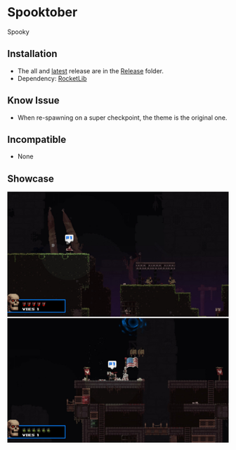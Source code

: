 # Spooktober

Spooky

## Installation

* The all and [latest](./Release/SpooktoberMod.zip) release are in the [Release](./Release/) folder.
* Dependency: [RocketLib](https://www.nexusmods.com/broforce/mods/9)

## Know Issue

* When re-spawning on a super checkpoint, the theme is the original one.

## Incompatible

* None

## Showcase

![A-Map](.img/A-Map.jpeg)
![Another-Map](.img/Another-Map.jpeg)

